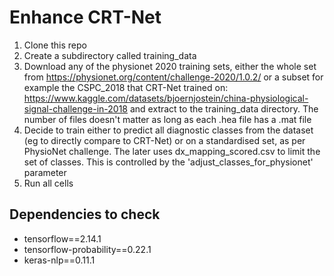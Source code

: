 # Enhance CRT-Net

1. Clone this repo
1. Create a subdirectory called training_data
1. Download any of the physionet 2020 training sets, either the whole set from https://physionet.org/content/challenge-2020/1.0.2/ or a subset for example the CSPC_2018 that CRT-Net trained on: https://www.kaggle.com/datasets/bjoernjostein/china-physiological-signal-challenge-in-2018 and extract to the training_data directory. The number of files doesn't matter as long as each .hea file has a .mat file
1. Decide to train either to predict all diagnostic classes from the dataset (eg to directly compare to CRT-Net) or on a standardised set, as per PhysioNet challenge. The later uses dx_mapping_scored.csv to limit the set of classes. This is controlled by the 'adjust_classes_for_physionet' parameter
1. Run all cells

## Dependencies to check

-   tensorflow==2.14.1
-   tensorflow-probability==0.22.1
-   keras-nlp==0.11.1
